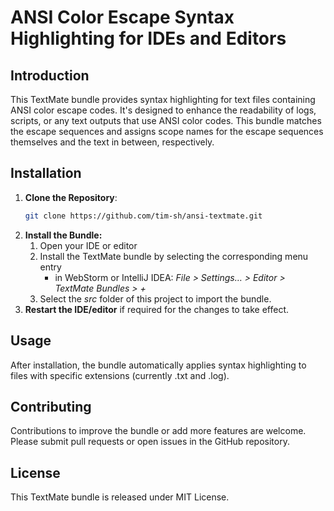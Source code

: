 # ANSI Color Escape Syntax Highlighting for IDEs and Editors 

## Introduction

This TextMate bundle provides syntax highlighting for text files containing ANSI color escape codes.
It's designed to enhance the readability of logs, scripts, or any text outputs that use ANSI color codes.
This bundle matches the escape sequences and assigns scope names for the escape sequences themselves and the text in between, respectively.

## Installation

1. **Clone the Repository**:
   ```bash
   git clone https://github.com/tim-sh/ansi-textmate.git
2. **Install the Bundle:**
   1. Open your IDE or editor
   2. Install the TextMate bundle by selecting the corresponding menu entry
      - in WebStorm or IntelliJ IDEA: *File > Settings… > Editor > TextMate Bundles > +*
   3. Select the *src* folder of this project to import the bundle.
3. **Restart the IDE/editor** if required for the changes to take effect.

## Usage

After installation, the bundle automatically applies syntax highlighting to files with specific extensions (currently .txt and .log).

## Contributing

Contributions to improve the bundle or add more features are welcome. Please submit pull requests or open issues in the GitHub repository.

## License

This TextMate bundle is released under MIT License.

